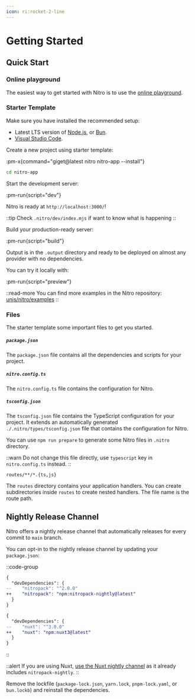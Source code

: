 ```yaml
---
icon: ri:rocket-2-line
---
```


# Getting Started

## Quick Start

### Online playground

The easiest way to get started with Nitro is to use the [online playground](https://stackblitz.com/github/unjs/nitro/tree/main/examples/hello-world).

### Starter Template


Make sure you have installed the recommended setup:

- Latest LTS version of [Node.js](https://nodejs.org/en), or [Bun](https://bun.sh/).
- [Visual Studio Code](https://code.visualstudio.com/).

Create a new project using starter template:

:pm-x{command="giget@latest nitro nitro-app --install"}


```sh
cd nitro-app
```

Start the development server:

:pm-run{script="dev"}

Nitro is ready at `http://localhost:3000/`!

::tip
Check `.nitro/dev/index.mjs` if want to know what is happening
::

Build your production-ready server:

:pm-run{script="build"}

Output is in the `.output` directory and ready to be deployed on almost any provider with no dependencies.

You can try it locally with:

:pm-run{script="preview"}

::read-more
You can find more examples in the Nitro repository: [unjs/nitro/examples](https://github.com/unjs/nitro/tree/main/examples)
::

### Files

The starter template some important files to get you started.

##### `package.json`

The `package.json` file contains all the dependencies and scripts for your project.

##### `nitro.config.ts`

The `nitro.config.ts` file contains the configuration for Nitro.

##### `tsconfig.json`

The `tsconfig.json` file contains the TypeScript configuration for your project. It extends an automatically generated `./.nitro/types/tsconfig.json` file that contains the configuration for Nitro.

You can use `npm run prepare` to generate some Nitro files in `.nitro` directory.

::warn
Do not change this file directly, use `typescript` key in `nitro.config.ts` instead.
::

`routes/**/*.{ts,js}`

The `routes` directory contains your application handlers. You can create subdirectories inside `routes` to create nested handlers. The file name is the route path.

## Nightly Release Channel

Nitro offers a nightly release channel that automatically releases for every commit to `main` branch.

You can opt-in to the nightly release channel by updating your `package.json`:

::code-group
```diff [Nitro]
{
  "devDependencies": {
--    "nitropack": "^2.0.0"
++    "nitropack": "npm:nitropack-nightly@latest"
  }
}
```
```diff [Nuxt]
{
  "devDependencies": {
--    "nuxt": "^3.0.0"
++    "nuxt": "npm:nuxt3@latest"
  }
}
```
::

::alert
If you are using Nuxt, [use the Nuxt nightly channel](https://nuxt.com/docs/guide/going-further/nightly-release-channel#opting-in) as it already includes `nitropack-nightly`.
::

Remove the lockfile (`package-lock.json`, `yarn.lock`, `pnpm-lock.yaml`, or `bun.lockb`) and reinstall the dependencies.
